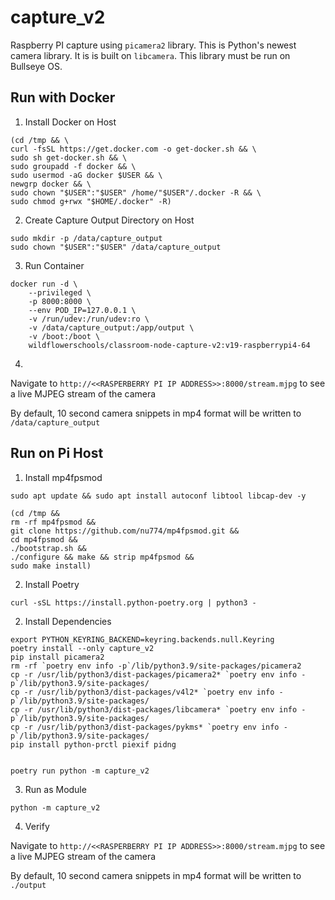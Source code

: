 # capture_v2

Raspberry PI capture using `picamera2` library. This is Python's newest camera library. It is is built on `libcamera`. This library must be run on Bullseye OS. 

## Run with Docker
1. Install Docker on Host
```
(cd /tmp && \
curl -fsSL https://get.docker.com -o get-docker.sh && \
sudo sh get-docker.sh && \
sudo groupadd -f docker && \
sudo usermod -aG docker $USER && \
newgrp docker && \
sudo chown "$USER":"$USER" /home/"$USER"/.docker -R && \ 
sudo chmod g+rwx "$HOME/.docker" -R)
```

2. Create Capture Output Directory on Host
```
sudo mkdir -p /data/capture_output
sudo chown "$USER":"$USER" /data/capture_output
```

3. Run Container
```
docker run -d \
    --privileged \
    -p 8000:8000 \
    --env POD_IP=127.0.0.1 \
    -v /run/udev:/run/udev:ro \
    -v /data/capture_output:/app/output \
    -v /boot:/boot \
    wildflowerschools/classroom-node-capture-v2:v19-raspberrypi4-64
```

4. 
Navigate to `http://<<RASPERBERRY PI IP ADDRESS>>:8000/stream.mjpg` to see a live MJPEG stream of the camera

By default, 10 second camera snippets in mp4 format will be written to `/data/capture_output`


## Run on Pi Host

1. Install mp4fpsmod
```
sudo apt update && sudo apt install autoconf libtool libcap-dev -y

(cd /tmp &&
rm -rf mp4fpsmod &&
git clone https://github.com/nu774/mp4fpsmod.git &&
cd mp4fpsmod &&
./bootstrap.sh &&
./configure && make && strip mp4fpsmod &&
sudo make install)
```

2. Install Poetry

```
curl -sSL https://install.python-poetry.org | python3 -
```

2. Install Dependencies
```
export PYTHON_KEYRING_BACKEND=keyring.backends.null.Keyring
poetry install --only capture_v2
pip install picamera2
rm -rf `poetry env info -p`/lib/python3.9/site-packages/picamera2
cp -r /usr/lib/python3/dist-packages/picamera2* `poetry env info -p`/lib/python3.9/site-packages/
cp -r /usr/lib/python3/dist-packages/v4l2* `poetry env info -p`/lib/python3.9/site-packages/
cp -r /usr/lib/python3/dist-packages/libcamera* `poetry env info -p`/lib/python3.9/site-packages/
cp -r /usr/lib/python3/dist-packages/pykms* `poetry env info -p`/lib/python3.9/site-packages/
pip install python-prctl piexif pidng


poetry run python -m capture_v2
```


3. Run as Module

```
python -m capture_v2 
```

4. Verify

Navigate to `http://<<RASPERBERRY PI IP ADDRESS>>:8000/stream.mjpg` to see a live MJPEG stream of the camera

By default, 10 second camera snippets in mp4 format will be written to `./output`
